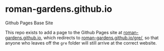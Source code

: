 # roman-gardens.github.io
Github Pages Base Site

This repo exists to add a page to the Github Pages site at [roman-gardens.github.io](https://roman-gardens.github.io), which redirects to [roman-gardens.github.io/gre/](https://roman-gardens.github.io/gre/), so that anyone who leaves off the `gre` folder will still arrive at the correct website.
